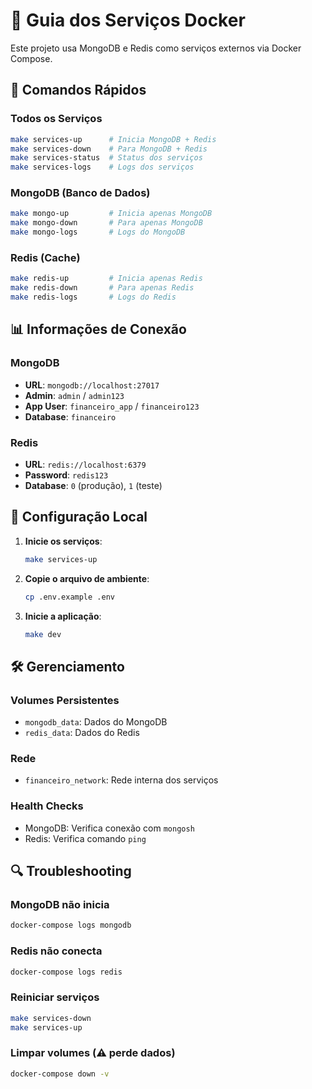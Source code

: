 # 🐳 Guia dos Serviços Docker

Este projeto usa MongoDB e Redis como serviços externos via Docker Compose.

## 🚀 Comandos Rápidos

### Todos os Serviços
```bash
make services-up      # Inicia MongoDB + Redis
make services-down    # Para MongoDB + Redis  
make services-status  # Status dos serviços
make services-logs    # Logs dos serviços
```

### MongoDB (Banco de Dados)
```bash
make mongo-up         # Inicia apenas MongoDB
make mongo-down       # Para apenas MongoDB
make mongo-logs       # Logs do MongoDB
```

### Redis (Cache)
```bash
make redis-up         # Inicia apenas Redis
make redis-down       # Para apenas Redis
make redis-logs       # Logs do Redis
```

## 📊 Informações de Conexão

### MongoDB
- **URL**: `mongodb://localhost:27017`
- **Admin**: `admin` / `admin123`
- **App User**: `financeiro_app` / `financeiro123`
- **Database**: `financeiro`

### Redis
- **URL**: `redis://localhost:6379`
- **Password**: `redis123`
- **Database**: `0` (produção), `1` (teste)

## 🔧 Configuração Local

1. **Inicie os serviços**:
   ```bash
   make services-up
   ```

2. **Copie o arquivo de ambiente**:
   ```bash
   cp .env.example .env
   ```

3. **Inicie a aplicação**:
   ```bash
   make dev
   ```

## 🛠️ Gerenciamento

### Volumes Persistentes
- `mongodb_data`: Dados do MongoDB
- `redis_data`: Dados do Redis

### Rede
- `financeiro_network`: Rede interna dos serviços

### Health Checks
- MongoDB: Verifica conexão com `mongosh`
- Redis: Verifica comando `ping`

## 🔍 Troubleshooting

### MongoDB não inicia
```bash
docker-compose logs mongodb
```

### Redis não conecta
```bash
docker-compose logs redis
```

### Reiniciar serviços
```bash
make services-down
make services-up
```

### Limpar volumes (⚠️ perde dados)
```bash
docker-compose down -v
```
